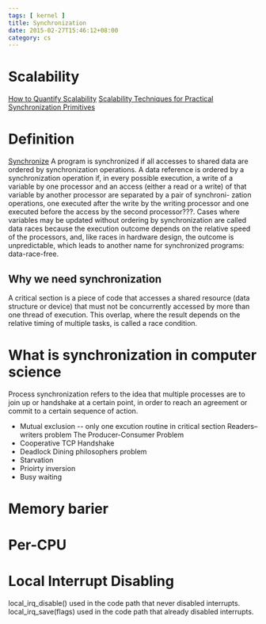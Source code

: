 ```yaml
---
tags: [ kernel ] 
title: Synchronization
date: 2015-02-27T15:46:12+08:00 
category: cs
---
```


# Scalability
[How to Quantify Scalability](http://www.perfdynamics.com/Manifesto/USLscalability.html)
[Scalability Techniques for Practical Synchronization Primitives](http://queue.acm.org/detail.cfm?id=2698990)

# Definition
[Synchronize](http://www.etymonline.com/index.php?term=synchronize)
A program is synchronized if all accesses to shared data are ordered by synchronization operations.
A data reference is ordered by a synchronization operation if, in every possible
execution, a write of a variable by one processor and an access (either a read or a
write) of that variable by another processor are separated by a pair of synchroni-
zation operations, one executed after the write by the writing processor and one
executed before the access by the second processor???. Cases where variables may
be updated without ordering by synchronization are called data races because the
execution outcome depends on the relative speed of the processors, and, like
races in hardware design, the outcome is unpredictable, which leads to another
name for synchronized programs: data-race-free.
## Why we need synchronization
A critical section is a piece of code that accesses a shared resource 
(data structure or device) that must not be concurrently accessed by more than one thread of execution.
This overlap, where the result depends on the relative timing of multiple tasks, is called a race condition. 

# What is synchronization in computer science 
Process synchronization refers to the idea that multiple processes are 
to join up or handshake at a certain point, in order to reach an 
agreement or commit to a certain sequence of action.
* Mutual exclusion -- only one excution routine in  critical section
Readers–writers problem
The Producer-Consumer Problem 
* Cooperative
TCP Handshake 
* Deadlock
Dining philosophers problem
* Starvation
* Prioirty inversion
* Busy waiting

# Memory barier

# Per-CPU

# Local Interrupt Disabling
local_irq_disable() used in the code path that never disabled interrupts.
local_irq_save(flags) used in the code path that already disabled interrupts.
